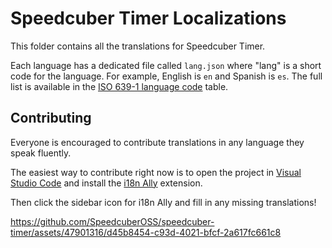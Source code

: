 <!--
 Copyright (c) 2023 Joseph Hale <me@jhale.dev>
 
 This Source Code Form is subject to the terms of the Mozilla Public
 License, v. 2.0. If a copy of the MPL was not distributed with this
 file, You can obtain one at http://mozilla.org/MPL/2.0/.
-->

# Speedcuber Timer Localizations

This folder contains all the translations for Speedcuber Timer.

Each language has a dedicated file called `lang.json` where "lang" is
a short code for the language. For example, English is `en` and Spanish
is `es`. The full list is available in the [ISO 639-1 language
code](https://iso639-3.sil.org/code_tables/639/data?title=&field_iso639_cd_st_mmbrshp_639_1_tid=255291&name_3=&field_iso639_element_scope_tid=All&field_iso639_language_type_tid=All&items_per_page=200)
table.

## Contributing
Everyone is encouraged to contribute translations in any language they
speak fluently.

The easiest way to contribute right now is to open the project in [Visual
Studio Code](https://code.visualstudio.com/) and install the [i18n
Ally](https://marketplace.visualstudio.com/items?itemName=Lokalise.i18n-ally)
extension.

Then click the sidebar icon for i18n Ally and fill in any missing
translations!

https://github.com/SpeedcuberOSS/speedcuber-timer/assets/47901316/d45b8454-c93d-4021-bfcf-2a617fc661c8



